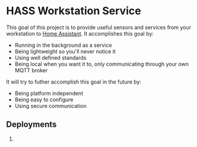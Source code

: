 # HASS Workstation Service

This goal of this project is to provide useful sensors and services from your workstation to [Home Assistant](https://www.home-assistant.io/). It accomplishes this goal by:

- Running in the background as a service
- Being lightweight so you'll never notice it
- Using well defined standards
- Being local when you want it to, only communicating through your own MQTT broker

It will try to futher accomplish this goal in the future by:

- Being platform independent
- Being easy to configure
- Using secure communication

## Deployments

1. 
